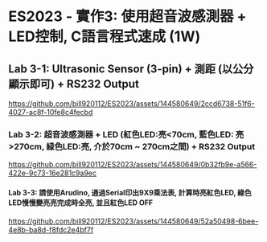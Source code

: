 # ES2023 - 實作3: 使用超音波感測器 + LED控制, C語言程式速成 (1W)

## Lab 3-1: Ultrasonic Sensor (3-pin) + 測距 (以公分顯示即可) + RS232 Output

https://github.com/bill920112/ES2023/assets/144580649/2ccd6738-51f6-4027-ac8f-10fe8c4fecbd

### Lab 3-2: 超音波感測器 + LED (紅色LED:亮<70cm, 藍色LED: 亮>270cm, 緑色LED:亮, 介於70cm ~ 270cm之間) + RS232 Output

https://github.com/bill920112/ES2023/assets/144580649/0b32fb9e-a566-422e-9c73-16e281c9a9ec

#### Lab 3-3: 請使用Arudino, 通過Serial印出9X9乘法表, 計算時亮紅色LED, 綠色LED慢慢變亮亮完成時全亮, 並且紅色LED OFF

https://github.com/bill920112/ES2023/assets/144580649/52a50498-6bee-4e8b-ba8d-f8fdc2e4bf7f
